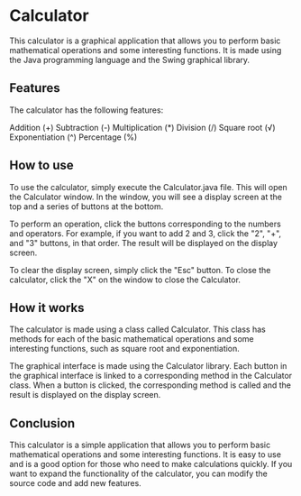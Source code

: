 # Calculator
This calculator is a graphical application that allows you to perform basic mathematical operations and some interesting functions. It is made using the Java programming language and the Swing graphical library.

## Features
The calculator has the following features:

Addition (+)
Subtraction (-)
Multiplication (*)
Division (/)
Square root (√)
Exponentiation (^)
Percentage (%)

## How to use
To use the calculator, simply execute the Calculator.java file. This will open the Calculator window. In the window, you will see a display screen at the top and a series of buttons at the bottom.

To perform an operation, click the buttons corresponding to the numbers and operators. For example, if you want to add 2 and 3, click the "2", "+", and "3" buttons, in that order. The result will be displayed on the display screen.

To clear the display screen, simply click the "Esc" button. To close the calculator, click the "X" on the window to close the Calculator.

## How it works
The calculator is made using a class called Calculator. This class has methods for each of the basic mathematical operations and some interesting functions, such as square root and exponentiation.

The graphical interface is made using the Calculator library. Each button in the graphical interface is linked to a corresponding method in the Calculator class. When a button is clicked, the corresponding method is called and the result is displayed on the display screen.

## Conclusion
This calculator is a simple application that allows you to perform basic mathematical operations and some interesting functions. It is easy to use and is a good option for those who need to make calculations quickly. If you want to expand the functionality of the calculator, you can modify the source code and add new features.
